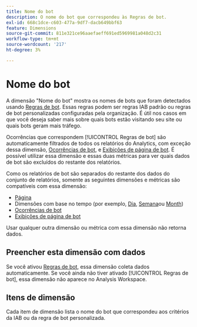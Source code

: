 ```yaml
---
title: Nome do bot
description: O nome do bot que correspondeu às Regras de bot.
exl-id: 668c1dce-c603-477a-9df7-dacb649bbf63
feature: Dimensions
source-git-commit: 811e321ce96aaefaeff691ed5969981a048d2c31
workflow-type: tm+mt
source-wordcount: '217'
ht-degree: 3%

---
```


# Nome do bot

A dimensão &quot;Nome do bot&quot; mostra os nomes de bots que foram detectados usando [Regras de bot](/help/admin/admin/c-manage-report-suites/c-edit-report-suites/general/bot-removal/bot-rules.md). Essas regras podem ser regras IAB padrão ou regras de bot personalizadas configuradas pela organização. É útil nos casos em que você deseja saber mais sobre quais bots estão visitando seu site ou quais bots geram mais tráfego.

Ocorrências que correspondem [!UICONTROL Regras de bot] são automaticamente filtrados de todos os relatórios do Analytics, com exceção dessa dimensão, [Ocorrências de bot](../metrics/bot-occurrences.md), e [Exibições de página de bot](../metrics/bot-page-views.md). É possível utilizar essa dimensão e essas duas métricas para ver quais dados de bot são excluídos do restante dos relatórios.

Como os relatórios de bot são separados do restante dos dados do conjunto de relatórios, somente as seguintes dimensões e métricas são compatíveis com essa dimensão:

* [Página](page.md)
* Dimensões com base no tempo (por exemplo, [Dia](day.md), [Semana](week.md)ou [Month](month.md))
* [Ocorrências de bot](../metrics/bot-occurrences.md)
* [Exibições de página de bot](../metrics/bot-page-views.md)

Usar qualquer outra dimensão ou métrica com essa dimensão não retorna dados.

## Preencher esta dimensão com dados

Se você ativou [Regras de bot](/help/admin/admin/c-manage-report-suites/c-edit-report-suites/general/bot-removal/bot-rules.md), essa dimensão coleta dados automaticamente. Se você ainda não tiver ativado [!UICONTROL Regras de bot], essa dimensão não aparece no Analysis Workspace.

## Itens de dimensão

Cada item de dimensão lista o nome do bot que correspondeu aos critérios da IAB ou da regra de bot personalizada.
